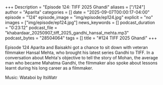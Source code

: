 +++
Description = "Episode 124: TIFF 2025 Ghandi"
aliases = ["/124"]
author = "Aparita"
categories = []
date = "2025-09-07T00:00:17-04:00"
episode = "124"
episode_image = "img/episode/ep124.jpg"
explicit = "no"
images = ["img/episode/ep124.jpg"]
news_keywords = []
podcast_duration = "0:23:12"
podcast_file = "khabardaar_20250907_tiff_2025_gandhi_hansal_mehta.mp3"
podcast_bytes = "28504064"
tags = []
title = "#124 TIFF 2025 Ghandi"
+++

Episode 124 Aparita and Baisakhi got a chance to sit down with veteran filmmaker Hansal Mehta, who brought his latest series Gandhi to TIFF. In a conversation about Mehta's objective to tell the story of Mohan, the average man who became Mahatma Gandhi, the filmmaker also spoke about lessons learnt during his long career as a filmmaker.

Music: Wataboi by ItsWatr
